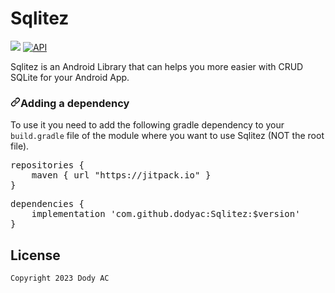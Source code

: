 # Sqlitez
[![](https://jitpack.io/v/dodyac/Sqlitez.svg)](https://jitpack.io/#dodyac/Sqlitez)
[![API](https://img.shields.io/badge/API-19%2B-brightgreen.svg?style=flat)](https://android-arsenal.com/api?level=19)

Sqlitez is an Android Library that can helps you more easier with CRUD SQLite for your Android App.

<h3><a id="user-content-adding-a-dependency" class="anchor" aria-hidden="true" href="#adding-a-dependency"><svg class="octicon octicon-link" viewBox="0 0 16 16" version="1.1" width="16" height="16" aria-hidden="true"><path fill-rule="evenodd" d="M7.775 3.275a.75.75 0 001.06 1.06l1.25-1.25a2 2 0 112.83 2.83l-2.5 2.5a2 2 0 01-2.83 0 .75.75 0 00-1.06 1.06 3.5 3.5 0 004.95 0l2.5-2.5a3.5 3.5 0 00-4.95-4.95l-1.25 1.25zm-4.69 9.64a2 2 0 010-2.83l2.5-2.5a2 2 0 012.83 0 .75.75 0 001.06-1.06 3.5 3.5 0 00-4.95 0l-2.5 2.5a3.5 3.5 0 004.95 4.95l1.25-1.25a.75.75 0 00-1.06-1.06l-1.25 1.25a2 2 0 01-2.83 0z"></path></svg></a>Adding a dependency</h3>
<p>To use it you need to add the following gradle dependency to your <code>build.gradle</code> file of the module where you want to use Sqlitez (NOT the root file).</p>
<div class="highlight highlight-source-groovy"><pre>repositories {
    maven { url <span class="pl-s"><span class="pl-pds">"</span>https://jitpack.io<span class="pl-pds">"</span></span> }
}</pre></div>
<div class="highlight highlight-source-groovy"><pre>dependencies {
    implementation <span class="pl-s"><span class="pl-pds">'</span>com.github.dodyac:Sqlitez:$version'
}<span class="pl-pds"></span></span></div>

## License

```
Copyright 2023 Dody AC
